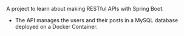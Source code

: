 A project to learn about making RESTful APIs with Spring Boot.

- The API manages the users and their posts in a MySQL database deployed on a Docker Container. 
